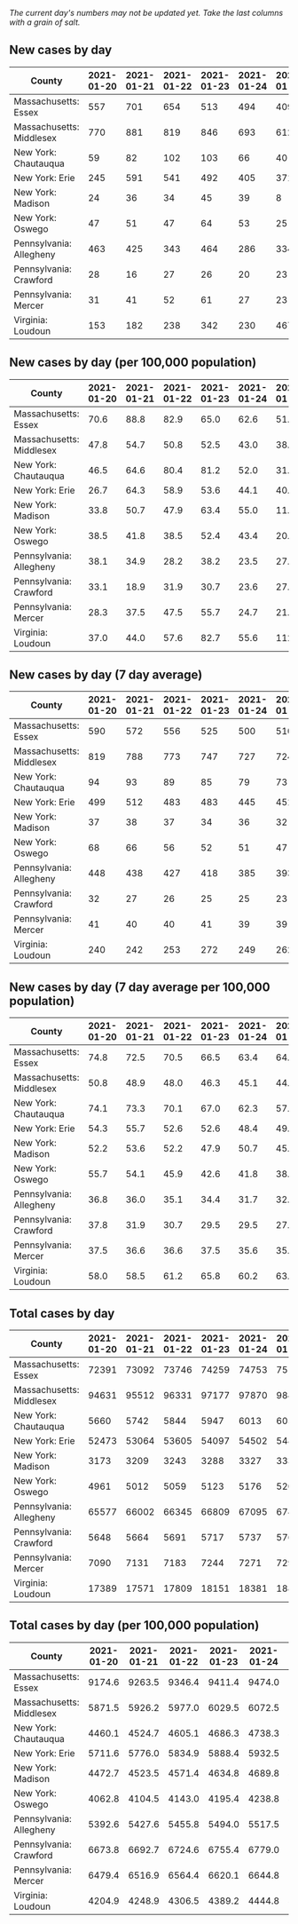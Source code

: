 _The current day's numbers may not be updated yet. Take the last columns with a grain of salt._
## New cases by day

| County | 2021-01-20 | 2021-01-21 | 2021-01-22 | 2021-01-23 | 2021-01-24 | 2021-01-25 | 2021-01-26 |
| --- | --- | --- | --- | --- | --- | --- | --- |
| Massachusetts: Essex | 557 | 701 | 654 | 513 | 494 | 409 |  |
| Massachusetts: Middlesex | 770 | 881 | 819 | 846 | 693 | 612 |  |
| New York: Chautauqua | 59 | 82 | 102 | 103 | 66 | 40 |  |
| New York: Erie | 245 | 591 | 541 | 492 | 405 | 371 |  |
| New York: Madison | 24 | 36 | 34 | 45 | 39 | 8 |  |
| New York: Oswego | 47 | 51 | 47 | 64 | 53 | 25 |  |
| Pennsylvania: Allegheny | 463 | 425 | 343 | 464 | 286 | 334 |  |
| Pennsylvania: Crawford | 28 | 16 | 27 | 26 | 20 | 23 |  |
| Pennsylvania: Mercer | 31 | 41 | 52 | 61 | 27 | 23 |  |
| Virginia: Loudoun | 153 | 182 | 238 | 342 | 230 | 467 |  |

## New cases by day (per 100,000 population)

| County | 2021-01-20 | 2021-01-21 | 2021-01-22 | 2021-01-23 | 2021-01-24 | 2021-01-25 | 2021-01-26 |
| --- | --- | --- | --- | --- | --- | --- | --- |
| Massachusetts: Essex | 70.6 | 88.8 | 82.9 | 65.0 | 62.6 | 51.8 |  |
| Massachusetts: Middlesex | 47.8 | 54.7 | 50.8 | 52.5 | 43.0 | 38.0 |  |
| New York: Chautauqua | 46.5 | 64.6 | 80.4 | 81.2 | 52.0 | 31.5 |  |
| New York: Erie | 26.7 | 64.3 | 58.9 | 53.6 | 44.1 | 40.4 |  |
| New York: Madison | 33.8 | 50.7 | 47.9 | 63.4 | 55.0 | 11.3 |  |
| New York: Oswego | 38.5 | 41.8 | 38.5 | 52.4 | 43.4 | 20.5 |  |
| Pennsylvania: Allegheny | 38.1 | 34.9 | 28.2 | 38.2 | 23.5 | 27.5 |  |
| Pennsylvania: Crawford | 33.1 | 18.9 | 31.9 | 30.7 | 23.6 | 27.2 |  |
| Pennsylvania: Mercer | 28.3 | 37.5 | 47.5 | 55.7 | 24.7 | 21.0 |  |
| Virginia: Loudoun | 37.0 | 44.0 | 57.6 | 82.7 | 55.6 | 112.9 |  |

## New cases by day (7 day average)

| County | 2021-01-20 | 2021-01-21 | 2021-01-22 | 2021-01-23 | 2021-01-24 | 2021-01-25 | 2021-01-26 |
| --- | --- | --- | --- | --- | --- | --- | --- |
| Massachusetts: Essex | 590 | 572 | 556 | 525 | 500 | 510 |  |
| Massachusetts: Middlesex | 819 | 788 | 773 | 747 | 727 | 724 |  |
| New York: Chautauqua | 94 | 93 | 89 | 85 | 79 | 73 |  |
| New York: Erie | 499 | 512 | 483 | 483 | 445 | 451 |  |
| New York: Madison | 37 | 38 | 37 | 34 | 36 | 32 |  |
| New York: Oswego | 68 | 66 | 56 | 52 | 51 | 47 |  |
| Pennsylvania: Allegheny | 448 | 438 | 427 | 418 | 385 | 393 |  |
| Pennsylvania: Crawford | 32 | 27 | 26 | 25 | 25 | 23 |  |
| Pennsylvania: Mercer | 41 | 40 | 40 | 41 | 39 | 39 |  |
| Virginia: Loudoun | 240 | 242 | 253 | 272 | 249 | 262 |  |

## New cases by day (7 day average per 100,000 population)

| County | 2021-01-20 | 2021-01-21 | 2021-01-22 | 2021-01-23 | 2021-01-24 | 2021-01-25 | 2021-01-26 |
| --- | --- | --- | --- | --- | --- | --- | --- |
| Massachusetts: Essex | 74.8 | 72.5 | 70.5 | 66.5 | 63.4 | 64.6 |  |
| Massachusetts: Middlesex | 50.8 | 48.9 | 48.0 | 46.3 | 45.1 | 44.9 |  |
| New York: Chautauqua | 74.1 | 73.3 | 70.1 | 67.0 | 62.3 | 57.5 |  |
| New York: Erie | 54.3 | 55.7 | 52.6 | 52.6 | 48.4 | 49.1 |  |
| New York: Madison | 52.2 | 53.6 | 52.2 | 47.9 | 50.7 | 45.1 |  |
| New York: Oswego | 55.7 | 54.1 | 45.9 | 42.6 | 41.8 | 38.5 |  |
| Pennsylvania: Allegheny | 36.8 | 36.0 | 35.1 | 34.4 | 31.7 | 32.3 |  |
| Pennsylvania: Crawford | 37.8 | 31.9 | 30.7 | 29.5 | 29.5 | 27.2 |  |
| Pennsylvania: Mercer | 37.5 | 36.6 | 36.6 | 37.5 | 35.6 | 35.6 |  |
| Virginia: Loudoun | 58.0 | 58.5 | 61.2 | 65.8 | 60.2 | 63.4 |  |

## Total cases by day

| County | 2021-01-20 | 2021-01-21 | 2021-01-22 | 2021-01-23 | 2021-01-24 | 2021-01-25 | 2021-01-26 |
| --- | --- | --- | --- | --- | --- | --- | --- |
| Massachusetts: Essex | 72391 | 73092 | 73746 | 74259 | 74753 | 75162 |  |
| Massachusetts: Middlesex | 94631 | 95512 | 96331 | 97177 | 97870 | 98482 |  |
| New York: Chautauqua | 5660 | 5742 | 5844 | 5947 | 6013 | 6053 |  |
| New York: Erie | 52473 | 53064 | 53605 | 54097 | 54502 | 54873 |  |
| New York: Madison | 3173 | 3209 | 3243 | 3288 | 3327 | 3335 |  |
| New York: Oswego | 4961 | 5012 | 5059 | 5123 | 5176 | 5201 |  |
| Pennsylvania: Allegheny | 65577 | 66002 | 66345 | 66809 | 67095 | 67429 |  |
| Pennsylvania: Crawford | 5648 | 5664 | 5691 | 5717 | 5737 | 5760 |  |
| Pennsylvania: Mercer | 7090 | 7131 | 7183 | 7244 | 7271 | 7294 |  |
| Virginia: Loudoun | 17389 | 17571 | 17809 | 18151 | 18381 | 18848 |  |

## Total cases by day (per 100,000 population)

| County | 2021-01-20 | 2021-01-21 | 2021-01-22 | 2021-01-23 | 2021-01-24 | 2021-01-25 | 2021-01-26 |
| --- | --- | --- | --- | --- | --- | --- | --- |
| Massachusetts: Essex | 9174.6 | 9263.5 | 9346.4 | 9411.4 | 9474.0 | 9525.8 |  |
| Massachusetts: Middlesex | 5871.5 | 5926.2 | 5977.0 | 6029.5 | 6072.5 | 6110.4 |  |
| New York: Chautauqua | 4460.1 | 4524.7 | 4605.1 | 4686.3 | 4738.3 | 4769.8 |  |
| New York: Erie | 5711.6 | 5776.0 | 5834.9 | 5888.4 | 5932.5 | 5972.9 |  |
| New York: Madison | 4472.7 | 4523.5 | 4571.4 | 4634.8 | 4689.8 | 4701.1 |  |
| New York: Oswego | 4062.8 | 4104.5 | 4143.0 | 4195.4 | 4238.8 | 4259.3 |  |
| Pennsylvania: Allegheny | 5392.6 | 5427.6 | 5455.8 | 5494.0 | 5517.5 | 5544.9 |  |
| Pennsylvania: Crawford | 6673.8 | 6692.7 | 6724.6 | 6755.4 | 6779.0 | 6806.2 |  |
| Pennsylvania: Mercer | 6479.4 | 6516.9 | 6564.4 | 6620.1 | 6644.8 | 6665.8 |  |
| Virginia: Loudoun | 4204.9 | 4248.9 | 4306.5 | 4389.2 | 4444.8 | 4557.7 |  |
